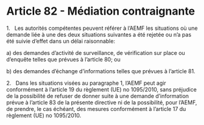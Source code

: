 # Article 82 - Médiation contraignante


1.   Les autorités compétentes peuvent référer à l’AEMF les situations où une demande liée à une des deux situations suivantes a été rejetée ou n’a pas été suivie d’effet dans un délai raisonnable:

a) des demandes d’activité de surveillance, de vérification sur place ou d’enquête telles que prévues à l’article 80; ou

b) des demandes d’échange d’informations telles que prévues à l’article 81.

2.   Dans les situations visées au paragraphe 1, l’AEMF peut agir conformément à l’article 19 du règlement (UE) no 1095/2010, sans préjudice de la possibilité de refuser de donner suite à une demande d’information prévue à l’article 83 de la présente directive ni de la possibilité, pour l’AEMF, de prendre, le cas échéant, des mesures conformément à l’article 17 du règlement (UE) no 1095/2010.

